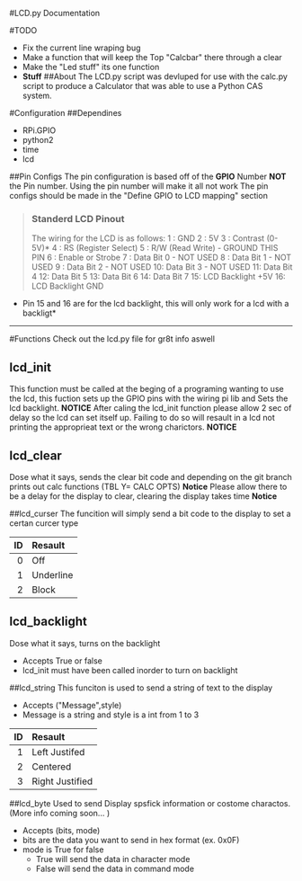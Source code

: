 #LCD.py Documentation



#TODO
- Fix the current line wraping bug
- Make a function that will keep the Top "Calcbar" there through a clear
- Make the "Led stuff" its one function
- **Stuff**
##About
The LCD.py script was devluped for use with the calc.py script to produce a Calculator that was able to use a Python CAS system.

#Configuration
##Dependines
- RPi.GPIO
- python2
- time
- lcd

##Pin Configs
The pin configuration is based off of the **GPIO** Number **NOT** the Pin number. Using the pin number will make it all not work
The pin configs should be made in the "Define GPIO to LCD mapping" section
>### Standerd LCD Pinout
> The wiring for the LCD is as follows:
 1 : GND
 2 : 5V
 3 : Contrast (0-5V)*
 4 : RS (Register Select)
 5 : R/W (Read Write)       - GROUND THIS PIN
 6 : Enable or Strobe
 7 : Data Bit 0             - NOT USED
 8 : Data Bit 1             - NOT USED
 9 : Data Bit 2             - NOT USED
 10: Data Bit 3             - NOT USED
 11: Data Bit 4
 12: Data Bit 5
 13: Data Bit 6
 14: Data Bit 7
 15: LCD Backlight +5V
 16: LCD Backlight GND
* Pin 15 and 16 are for the lcd backlight, this will only work for a lcd with a backligt*
***

#Functions
Check out the lcd.py file for gr8t info aswell

## lcd_init
This function must be called at the beging of a programing wanting to use the lcd, this fuction sets up the GPIO pins with the wiring pi lib and Sets the lcd backlight. **NOTICE** After caling the lcd_init function please allow 2 sec of delay so the lcd can set itself up. Failing to do so will resault in a lcd not printing the approprieat text or the wrong charictors. **NOTICE** 


## lcd_clear
Dose what it says, sends the clear bit code and depending on the git branch prints out calc functions (TBL Y= CALC OPTS)
**Notice** Please allow there to be a delay for the display to clear, clearing the display takes time **Notice**

##lcd_curser
The funcition will simply send a bit code to the display to set a certan curcer type

| ID | Resault|
|----:|:-------|
| 0  | Off       |
| 1  | Underline |
| 2  | Block     |

## lcd_backlight
Dose what it says, turns on the backlight
- Accepts True or false
- lcd_init must have been called inorder to turn on backlight


##lcd_string
This funciton is used to send a string of text to the display
- Accepts ("Message",style)
 - Message is a string and style is a int from 1 to 3

| ID | Resault|
|----:|:-------|
| 1 |Left Justifed|
| 2 | Centered |
|3|Right Justified|

##lcd_byte
Used to send Display spsfick information or costome charactos. (More info coming soon... )
- Accepts (bits, mode)
 - bits are the data you want to send in hex format (ex. 0x0F)
 - mode is True for false
   - True will send the data in character mode
   - False will send the data in command mode
